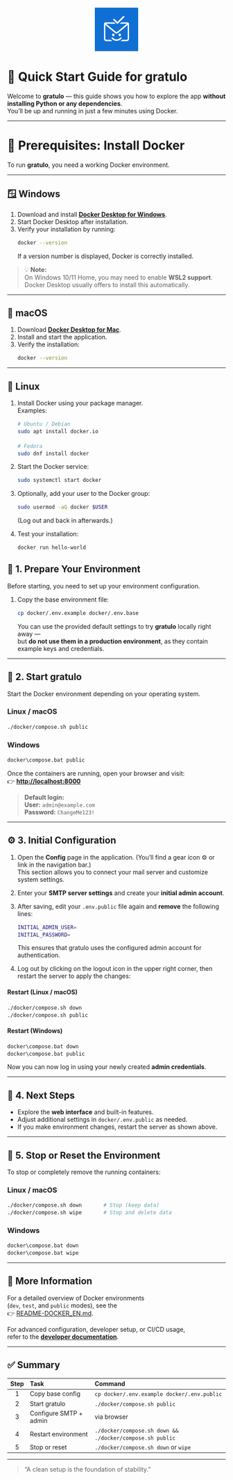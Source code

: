 <p align="center">
  <picture>
    <source srcset="frontend/static/images/Logo-tailwindblue.svg" type="image/svg+xml">
    <img src="frontend/static/images/Logo-tailwindblue.png" alt="Gratulo Logo" width="100">
  </picture>
</p>

# 🚀 Quick Start Guide for **gratulo**

Welcome to **gratulo** — this guide shows you how to explore the app **without installing Python or any dependencies**.  
You’ll be up and running in just a few minutes using Docker.

---

# 🐋 Prerequisites: Install Docker

To run **gratulo**, you need a working Docker environment.

---

## 🪟 Windows
1. Download and install **[Docker Desktop for Windows](https://www.docker.com/products/docker-desktop/)**.  
2. Start Docker Desktop after installation.  
3. Verify your installation by running:
   ```bash
   docker --version
   ```
   If a version number is displayed, Docker is correctly installed.

> 💡 **Note:**  
> On Windows 10/11 Home, you may need to enable **WSL2 support**.  
> Docker Desktop usually offers to install this automatically.

---

## 🍎 macOS
1. Download **[Docker Desktop for Mac](https://www.docker.com/products/docker-desktop/)**.  
2. Install and start the application.  
3. Verify the installation:
   ```bash
   docker --version
   ```

---

## 🐧 Linux
1. Install Docker using your package manager.  
   Examples:
   ```bash
   # Ubuntu / Debian
   sudo apt install docker.io

   # Fedora
   sudo dnf install docker
   ```
2. Start the Docker service:
   ```bash
   sudo systemctl start docker
   ```
3. Optionally, add your user to the Docker group:
   ```bash
   sudo usermod -aG docker $USER
   ```
   (Log out and back in afterwards.)

4. Test your installation:
   ```bash
   docker run hello-world
   ```

## 🧩 1. Prepare Your Environment

Before starting, you need to set up your environment configuration.

1. Copy the base environment file:
   ```bash
   cp docker/.env.example docker/.env.base
   ```
 
   You can use the provided default settings to try **gratulo** locally right away —  
   but **do not use them in a production environment**, as they contain example keys and credentials.

---

## 🐳 2. Start **gratulo**

Start the Docker environment depending on your operating system.

### Linux / macOS
```bash
./docker/compose.sh public
```

### Windows
```bat
docker\compose.bat public
```

Once the containers are running, open your browser and visit:  
👉 **[http://localhost:8000](http://localhost:8000)**

> **Default login:**  
> **User:** `admin@example.com`  
> **Password:** `ChangeMe123!`

---

## ⚙️ 3. Initial Configuration

1. Open the **Config** page in the application. (You’ll find a gear icon ⚙️ or link in the navigation bar.)  
   This section allows you to connect your mail server and customize system settings.

2. Enter your **SMTP server settings** and create your **initial admin account**.

3. After saving, edit your `.env.public` file again and **remove** the following lines:
   ```bash
   INITIAL_ADMIN_USER=
   INITIAL_PASSWORD=
   ```

   This ensures that gratulo uses the configured admin account for authentication.

4. Log out by clicking on the logout icon in the upper right corner, then restart the server to apply the changes:

#### Restart (Linux / macOS)
```bash
./docker/compose.sh down
./docker/compose.sh public
```

#### Restart (Windows)
```bat
docker\compose.bat down
docker\compose.bat public
```

Now you can now log in using your newly created **admin credentials**.

---

## 🧭 4. Next Steps

- Explore the **web interface** and built-in features.  
- Adjust additional settings in `docker/.env.public` as needed.  
- If you make environment changes, restart the server as shown above.

---

## 🧹 5. Stop or Reset the Environment

To stop or completely remove the running containers:

### Linux / macOS
```bash
./docker/compose.sh down       # Stop (keep data)
./docker/compose.sh wipe       # Stop and delete data
```

### Windows
```bat
docker\compose.bat down
docker\compose.bat wipe
```

---

## 📘 More Information

For a detailed overview of Docker environments  
(`dev`, `test`, and `public` modes), see the  
👉 [README-DOCKER_EN.md](./docker/README-DOCKER_EN.md).

For advanced configuration, developer setup, or CI/CD usage,  
refer to the **[developer documentation](./README.md)**.

---

## ✅ Summary

| Step | Task | Command |
|:----:|:--------------------------|:----------------------------------------------------------|
| 1 | Copy base config | `cp docker/.env.example docker/.env.public` |
| 2 | Start gratulo | `./docker/compose.sh public` |
| 3 | Configure SMTP + admin | via browser |
| 4 | Restart environment | `./docker/compose.sh down && ./docker/compose.sh public` |
| 5 | Stop or reset | `./docker/compose.sh down` or `wipe` |

---

> “A clean setup is the foundation of stability.”
